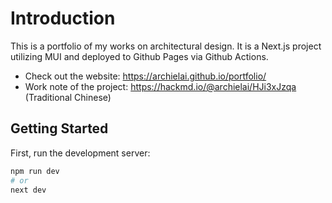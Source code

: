 # Introduction
This is a portfolio of my works on architectural design. It is a Next.js project utilizing MUI and deployed to Github Pages via Github Actions.
* Check out the website: https://archielai.github.io/portfolio/
* Work note of the project: https://hackmd.io/@archielai/HJi3xJzqa (Traditional Chinese)

## Getting Started
First, run the development server:
```bash
npm run dev
# or
next dev
```
